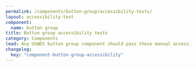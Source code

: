 ```yaml
---
permalink: /components/button-group/accessibility-tests/
layout: accessibility-test
component:
  name: button group
title: Button group accessibility tests
category: Components
lead: Any USWDS button group component should pass these manual accessibility tests.
changelog:
  key: "component-button-group-accessibility"
---
```

